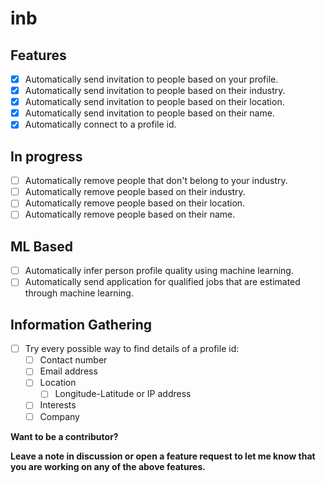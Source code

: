 # inb

## Features

- [x] Automatically send invitation to people based on your profile.
- [x] Automatically send invitation to people based on their industry.
- [x] Automatically send invitation to people based on their location.
- [x] Automatically send invitation to people based on their name.
- [x] Automatically connect to a profile id.

## In progress

- [ ] Automatically remove people that don't belong to your industry.
- [ ] Automatically remove people based on their industry.
- [ ] Automatically remove people based on their location.
- [ ] Automatically remove people based on their name.

## ML Based

- [ ] Automatically infer person profile quality using machine learning.
- [ ] Automatically send application for qualified jobs that are estimated through machine learning.

## Information Gathering

- [ ] Try every possible way to find details of a profile id:
  - [ ] Contact number
  - [ ] Email address
  - [ ] Location
    - [ ] Longitude-Latitude or IP address
  - [ ] Interests
  - [ ] Company

**Want to be a contributor?**

**Leave a note in discussion or open a feature request to let me know that you are working on any of the above features.**
